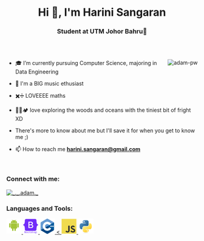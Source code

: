 <h1 align="center">Hi 👋, I'm Harini Sangaran</h1>
<h3 align="center">Student at UTM Johor Bahru🏫</h3>

<br>

<br>

<p><img align="right" src="https://github.com/Adam-pw/Adam-pw/blob/main/animation_500_kxa883sd.gif" alt="adam-pw" /></p>


- 🎓 I’m currently pursuing Computer Science, majoring in Data Engineering
  
- 🎷 I'm a BIG music ethusiast
  
- ✖️➗ LOVEEEE maths
  
- 🐾🌊🏕️ love exploring the woods and oceans with the tiniest bit of fright XD
  
- There's more to know about me but I'll save it for when you get to know me ;)

- 📫 How to reach me **harini.sangaran@gmail.com**

  


<br>

<h3 align="left">Connect with me:</h3>
<p align="left">
  <a href="https://www.instagram.com/harini_sangaran?igsh=MmhnOHlxZHB1OHBv" target="blank"><img align="center"
      src="https://raw.githubusercontent.com/rahuldkjain/github-profile-readme-generator/master/src/images/icons/Social/instagram.svg"
      alt="_._.adam._" height="30" width="40" /></a>

<br>

<h3 align="left">Languages and Tools:</h3>
<p align="left"> <a href="https://developer.android.com" target="_blank" rel="noreferrer"> <img
      src="https://raw.githubusercontent.com/devicons/devicon/master/icons/android/android-original-wordmark.svg"
      alt="android" width="40" height="40" /> </a> <a href="https://getbootstrap.com" target="_blank" rel="noreferrer">
    <img src="https://raw.githubusercontent.com/devicons/devicon/master/icons/bootstrap/bootstrap-plain-wordmark.svg"
      alt="bootstrap" width="40" height="40" /> </a> <a href="https://www.cprogramming.com/" target="_blank"
    rel="noreferrer"> 
    <img src="https://raw.githubusercontent.com/devicons/devicon/master/icons/cplusplus/cplusplus-original.svg"
      alt="cplusplus" width="40" height="40" /> </a> <a href="https://www.w3schools.com/css/" target="_blank"
    rel="noreferrer">  </a> <a href="https://www.w3.org/html/" target="_blank" rel="noreferrer">   </a> <a href="https://www.java.com" target="_blank" rel="noreferrer"> < </a> <a href="https://developer.mozilla.org/en-US/docs/Web/JavaScript" target="_blank"
    rel="noreferrer"> <img
      src="https://raw.githubusercontent.com/devicons/devicon/master/icons/javascript/javascript-original.svg"
      alt="javascript" width="40" height="40" /> </a> <a href="https://kotlinlang.org" target="_blank" rel="noreferrer">
   </a> <a href="https://www.python.org" target="_blank" rel="noreferrer"> <img
      src="https://raw.githubusercontent.com/devicons/devicon/master/icons/python/python-original.svg" alt="python"
      width="40" height="40" /> 
